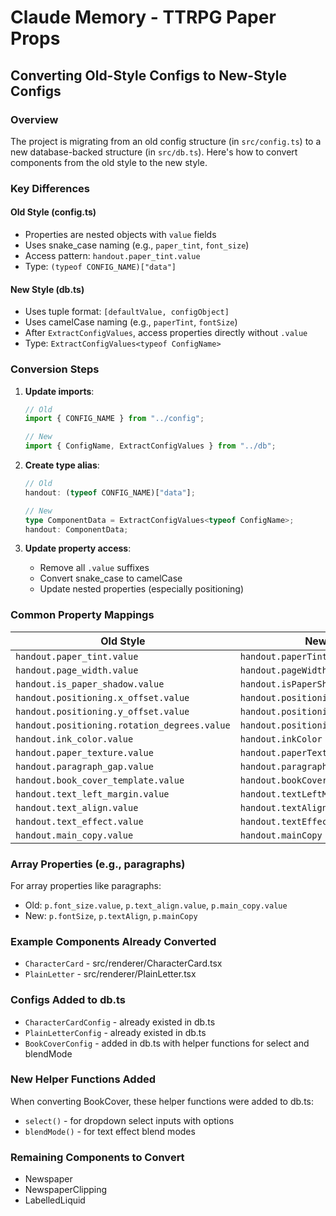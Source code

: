 # Claude Memory - TTRPG Paper Props

## Converting Old-Style Configs to New-Style Configs

### Overview
The project is migrating from an old config structure (in `src/config.ts`) to a new database-backed structure (in `src/db.ts`). Here's how to convert components from the old style to the new style.

### Key Differences

#### Old Style (config.ts)
- Properties are nested objects with `value` fields
- Uses snake_case naming (e.g., `paper_tint`, `font_size`)
- Access pattern: `handout.paper_tint.value`
- Type: `(typeof CONFIG_NAME)["data"]`

#### New Style (db.ts)
- Uses tuple format: `[defaultValue, configObject]`
- Uses camelCase naming (e.g., `paperTint`, `fontSize`)
- After `ExtractConfigValues`, access properties directly without `.value`
- Type: `ExtractConfigValues<typeof ConfigName>`

### Conversion Steps

1. **Update imports**:
   ```typescript
   // Old
   import { CONFIG_NAME } from "../config";
   
   // New
   import { ConfigName, ExtractConfigValues } from "../db";
   ```

2. **Create type alias**:
   ```typescript
   // Old
   handout: (typeof CONFIG_NAME)["data"];
   
   // New
   type ComponentData = ExtractConfigValues<typeof ConfigName>;
   handout: ComponentData;
   ```

3. **Update property access**:
   - Remove all `.value` suffixes
   - Convert snake_case to camelCase
   - Update nested properties (especially positioning)

### Common Property Mappings

| Old Style | New Style |
|-----------|-----------|
| `handout.paper_tint.value` | `handout.paperTint` |
| `handout.page_width.value` | `handout.pageWidth` |
| `handout.is_paper_shadow.value` | `handout.isPaperShadow` |
| `handout.positioning.x_offset.value` | `handout.positioning.xOffset` |
| `handout.positioning.y_offset.value` | `handout.positioning.yOffset` |
| `handout.positioning.rotation_degrees.value` | `handout.positioning.rotationDegrees` |
| `handout.ink_color.value` | `handout.inkColor` |
| `handout.paper_texture.value` | `handout.paperTexture` |
| `handout.paragraph_gap.value` | `handout.paragraphGap` |
| `handout.book_cover_template.value` | `handout.bookCoverTemplate` |
| `handout.text_left_margin.value` | `handout.textLeftMargin` |
| `handout.text_align.value` | `handout.textAlign` |
| `handout.text_effect.value` | `handout.textEffect` |
| `handout.main_copy.value` | `handout.mainCopy` |

### Array Properties (e.g., paragraphs)
For array properties like paragraphs:
- Old: `p.font_size.value`, `p.text_align.value`, `p.main_copy.value`
- New: `p.fontSize`, `p.textAlign`, `p.mainCopy`

### Example Components Already Converted
- `CharacterCard` - src/renderer/CharacterCard.tsx
- `PlainLetter` - src/renderer/PlainLetter.tsx

### Configs Added to db.ts
- `CharacterCardConfig` - already existed in db.ts
- `PlainLetterConfig` - already existed in db.ts  
- `BookCoverConfig` - added in db.ts with helper functions for select and blendMode

### New Helper Functions Added
When converting BookCover, these helper functions were added to db.ts:
- `select()` - for dropdown select inputs with options
- `blendMode()` - for text effect blend modes

### Remaining Components to Convert
- Newspaper
- NewspaperClipping
- LabelledLiquid